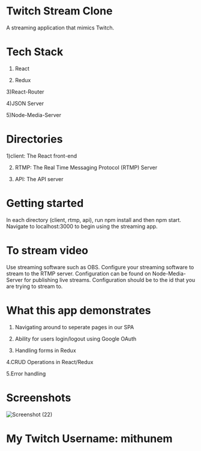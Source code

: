 # Twitch Stream Clone 
A streaming application that mimics Twitch.

# Tech Stack
1) React

2) Redux

 3)React-Router

 4)JSON Server

 5)Node-Media-Server

# Directories

1)client:  The React front-end

 2) RTMP:  The Real Time Messaging Protocol (RTMP) Server

 3) API:  The API server

# Getting started

In each directory (client, rtmp, api), run npm install and then npm start. 
Navigate to localhost:3000 to begin using the streaming app.

# To stream video
Use streaming software such as OBS. Configure your streaming software to stream to the RTMP server. Configuration can be found on Node-Media-Server for publishing live streams. Configuration should be to the id that you are trying to stream to.

# What this app demonstrates
1. Navigating around to seperate pages in our SPA

2. Ability for users login/logout using Google OAuth

3. Handling forms in Redux

4.CRUD Operations in React/Redux

5.Error handling

# Screenshots
 

![Screenshot (22)](https://user-images.githubusercontent.com/93249038/212462051-4c05e378-3b09-474d-b25a-eb97d18e54ef.png)

# My Twitch Username: mithunem

